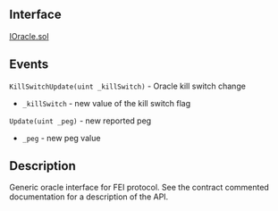 ## Interface
[IOracle.sol](https://github.com/fei-protocol/fei-protocol-core/blob/master/contracts/oracle/IOracle.sol)

## Events
`KillSwitchUpdate(uint _killSwitch)` - Oracle kill switch change
* `_killSwitch` - new value of the kill switch flag

`Update(uint _peg)` - new reported peg
* `_peg` - new peg value

## Description
Generic oracle interface for FEI protocol. See the contract commented documentation for a description of the API.